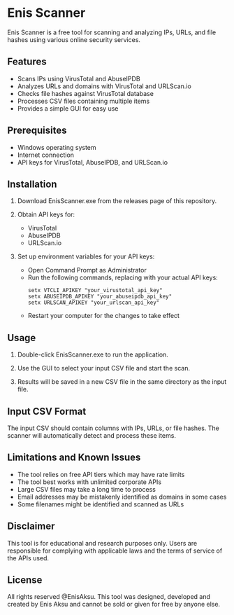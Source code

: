 # Enis Scanner
Enis Scanner is a free tool for scanning and analyzing IPs, URLs, and file hashes using various online security services.

## Features
- Scans IPs using VirusTotal and AbuseIPDB
- Analyzes URLs and domains with VirusTotal and URLScan.io
- Checks file hashes against VirusTotal database
- Processes CSV files containing multiple items
- Provides a simple GUI for easy use

## Prerequisites
- Windows operating system
- Internet connection
- API keys for VirusTotal, AbuseIPDB, and URLScan.io

## Installation
1. Download EnisScanner.exe from the releases page of this repository.

2. Obtain API keys for:
   - VirusTotal
   - AbuseIPDB
   - URLScan.io

3. Set up environment variables for your API keys:
   - Open Command Prompt as Administrator
   - Run the following commands, replacing with your actual API keys:
     ```
     setx VTCLI_APIKEY "your_virustotal_api_key"
     setx ABUSEIPDB_APIKEY "your_abuseipdb_api_key"
     setx URLSCAN_APIKEY "your_urlscan_api_key"
     ```
   - Restart your computer for the changes to take effect

## Usage
1. Double-click EnisScanner.exe to run the application.

2. Use the GUI to select your input CSV file and start the scan.

3. Results will be saved in a new CSV file in the same directory as the input file.

## Input CSV Format
The input CSV should contain columns with IPs, URLs, or file hashes. The scanner will automatically detect and process these items.

## Limitations and Known Issues
- The tool relies on free API tiers which may have rate limits
- The tool best works with unlimited corporate APIs
- Large CSV files may take a long time to process
- Email addresses may be mistakenly identified as domains in some cases
- Some filenames might be identified and scanned as URLs

## Disclaimer
This tool is for educational and research purposes only. Users are responsible for complying with applicable laws and the terms of service of the APIs used.

## License
All rights reserved @EnisAksu. This tool was designed, developed and created by Enis Aksu and cannot be sold or given for free by anyone else.

